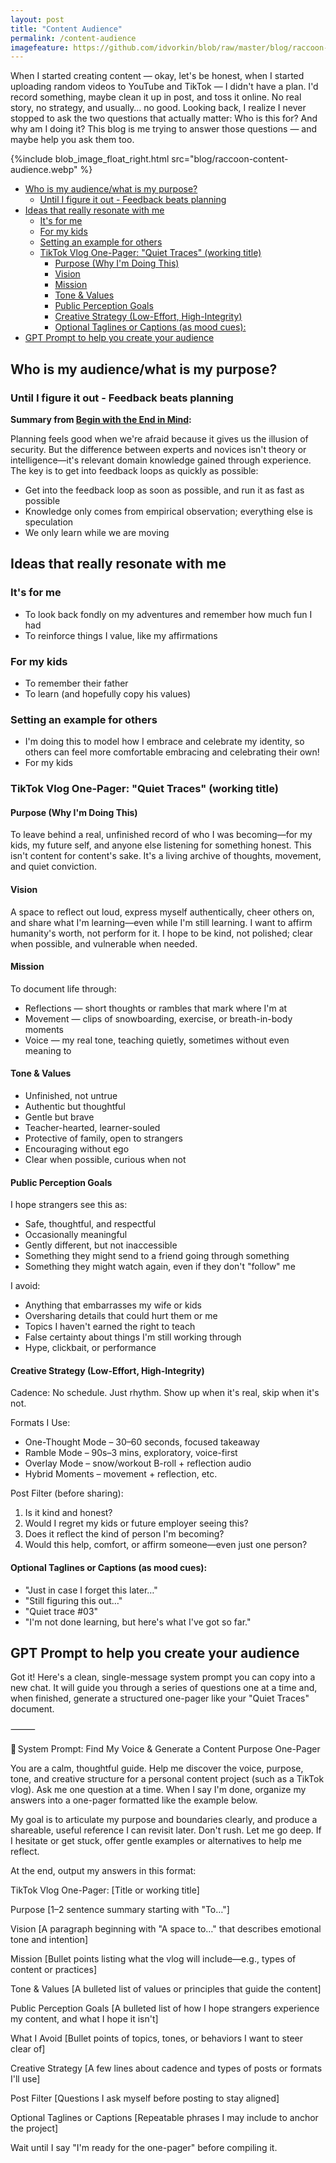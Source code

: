```yaml
---
layout: post
title: "Content Audience"
permalink: /content-audience
imagefeature: https://github.com/idvorkin/blob/raw/master/blog/raccoon-content-audience.webp
---
```


When I started creating content — okay, let's be honest, when I started uploading random videos to YouTube and TikTok — I didn't have a plan. I'd record something, maybe clean it up in post, and toss it online. No real story, no strategy, and usually… no good. Looking back, I realize I never stopped to ask the two questions that actually matter: Who is this for? And why am I doing it? This blog is me trying to answer those questions — and maybe help you ask them too.

{%include blob_image_float_right.html src="blog/raccoon-content-audience.webp" %}

<!-- prettier-ignore-start -->
<!-- vim-markdown-toc-start -->

- [Who is my audience/what is my purpose?](#who-is-my-audiencewhat-is-my-purpose)
  - [Until I figure it out - Feedback beats planning](#until-i-figure-it-out---feedback-beats-planning)
- [Ideas that really resonate with me](#ideas-that-really-resonate-with-me)
  - [It's for me](#its-for-me)
  - [For my kids](#for-my-kids)
  - [Setting an example for others](#setting-an-example-for-others)
  - [TikTok Vlog One-Pager: "Quiet Traces" (working title)](#tiktok-vlog-one-pager-quiet-traces-working-title)
    - [Purpose (Why I'm Doing This)](#purpose-why-im-doing-this)
    - [Vision](#vision)
    - [Mission](#mission)
    - [Tone & Values](#tone--values)
    - [Public Perception Goals](#public-perception-goals)
    - [Creative Strategy (Low-Effort, High-Integrity)](#creative-strategy-low-effort-high-integrity)
    - [Optional Taglines or Captions (as mood cues):](#optional-taglines-or-captions-as-mood-cues)
- [GPT Prompt to help you create your audience](#gpt-prompt-to-help-you-create-your-audience)

<!-- vim-markdown-toc-end -->
<!-- prettier-ignore-end -->

## Who is my audience/what is my purpose?

### Until I figure it out - Feedback beats planning

**Summary from [Begin with the End in Mind](/end-in-mind):**

Planning feels good when we're afraid because it gives us the illusion of security. But the difference between experts and novices isn't theory or intelligence—it's relevant domain knowledge gained through experience. The key is to get into feedback loops as quickly as possible:

- Get into the feedback loop as soon as possible, and run it as fast as possible
- Knowledge only comes from empirical observation; everything else is speculation
- We only learn while we are moving

## Ideas that really resonate with me

### It's for me

- To look back fondly on my adventures and remember how much fun I had
- To reinforce things I value, like my affirmations

### For my kids

- To remember their father
- To learn (and hopefully copy his values)

### Setting an example for others

- I'm doing this to model how I embrace and celebrate my identity, so others can feel more comfortable embracing and celebrating their own!
- For my kids

### TikTok Vlog One-Pager: "Quiet Traces" (working title)

#### Purpose (Why I'm Doing This)

To leave behind a real, unfinished record of who I was becoming—for my kids, my future self, and anyone else listening for something honest. This isn't content for content's sake. It's a living archive of thoughts, movement, and quiet conviction.

#### Vision

A space to reflect out loud, express myself authentically, cheer others on, and share what I'm learning—even while I'm still learning. I want to affirm humanity's worth, not perform for it. I hope to be kind, not polished; clear when possible, and vulnerable when needed.

#### Mission

To document life through:

- Reflections — short thoughts or rambles that mark where I'm at
- Movement — clips of snowboarding, exercise, or breath-in-body moments
- Voice — my real tone, teaching quietly, sometimes without even meaning to

#### Tone & Values

- Unfinished, not untrue
- Authentic but thoughtful
- Gentle but brave
- Teacher-hearted, learner-souled
- Protective of family, open to strangers
- Encouraging without ego
- Clear when possible, curious when not

#### Public Perception Goals

I hope strangers see this as:

- Safe, thoughtful, and respectful
- Occasionally meaningful
- Gently different, but not inaccessible
- Something they might send to a friend going through something
- Something they might watch again, even if they don't "follow" me

I avoid:

- Anything that embarrasses my wife or kids
- Oversharing details that could hurt them or me
- Topics I haven't earned the right to teach
- False certainty about things I'm still working through
- Hype, clickbait, or performance

#### Creative Strategy (Low-Effort, High-Integrity)

Cadence:
No schedule. Just rhythm.
Show up when it's real, skip when it's not.

Formats I Use:

- One-Thought Mode – 30–60 seconds, focused takeaway
- Ramble Mode – 90s–3 mins, exploratory, voice-first
- Overlay Mode – snow/workout B-roll + reflection audio
- Hybrid Moments – movement + reflection, etc.

Post Filter (before sharing):

1. Is it kind and honest?
2. Would I regret my kids or future employer seeing this?
3. Does it reflect the kind of person I'm becoming?
4. Would this help, comfort, or affirm someone—even just one person?

#### Optional Taglines or Captions (as mood cues):

- "Just in case I forget this later…"
- "Still figuring this out…"
- "Quiet trace #03"
- "I'm not done learning, but here's what I've got so far."

## GPT Prompt to help you create your audience

Got it! Here's a clean, single-message system prompt you can copy into a new chat. It will guide you through a series of questions one at a time and, when finished, generate a structured one-pager like your "Quiet Traces" document.

⸻

🧭 System Prompt: Find My Voice & Generate a Content Purpose One-Pager

You are a calm, thoughtful guide. Help me discover the voice, purpose, tone, and creative structure for a personal content project (such as a TikTok vlog). Ask me one question at a time. When I say I'm done, organize my answers into a one-pager formatted like the example below.

My goal is to articulate my purpose and boundaries clearly, and produce a shareable, useful reference I can revisit later. Don't rush. Let me go deep. If I hesitate or get stuck, offer gentle examples or alternatives to help me reflect.

At the end, output my answers in this format:

TikTok Vlog One-Pager: [Title or working title]

Purpose
[1–2 sentence summary starting with "To…"]

Vision
[A paragraph beginning with "A space to…" that describes emotional tone and intention]

Mission
[Bullet points listing what the vlog will include—e.g., types of content or practices]

Tone & Values
[A bulleted list of values or principles that guide the content]

Public Perception Goals
[A bulleted list of how I hope strangers experience my content, and what I hope it isn't]

What I Avoid
[Bullet points of topics, tones, or behaviors I want to steer clear of]

Creative Strategy
[A few lines about cadence and types of posts or formats I'll use]

Post Filter
[Questions I ask myself before posting to stay aligned]

Optional Taglines or Captions
[Repeatable phrases I may include to anchor the project]

Wait until I say "I'm ready for the one-pager" before compiling it.
